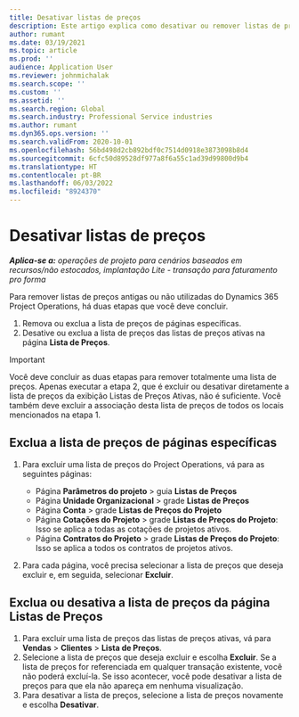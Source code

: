 ```yaml
---
title: Desativar listas de preços
description: Este artigo explica como desativar ou remover listas de preços não utilizadas ou antigas.
author: rumant
ms.date: 03/19/2021
ms.topic: article
ms.prod: ''
audience: Application User
ms.reviewer: johnmichalak
ms.search.scope: ''
ms.custom: ''
ms.assetid: ''
ms.search.region: Global
ms.search.industry: Professional Service industries
ms.author: rumant
ms.dyn365.ops.version: ''
ms.search.validFrom: 2020-10-01
ms.openlocfilehash: 56bd498d2cb892bdf0c7514d0918e3873098b8d4
ms.sourcegitcommit: 6cfc50d89528df977a8f6a55c1ad39d99800d9b4
ms.translationtype: HT
ms.contentlocale: pt-BR
ms.lasthandoff: 06/03/2022
ms.locfileid: "8924370"
---
```

# <a name="deactivate-price-lists"></a>Desativar listas de preços 

_**Aplica-se a:** operações de projeto para cenários baseados em recursos/não estocados, implantação Lite - transação para faturamento pro forma_

Para remover listas de preços antigas ou não utilizadas do Dynamics 365 Project Operations, há duas etapas que você deve concluir. 

1. Remova ou exclua a lista de preços de páginas específicas.
2. Desative ou exclua a lista de preços das listas de preços ativas na página **Lista de Preços**.

>[!IMPORTANT]
> Você deve concluir as duas etapas para remover totalmente uma lista de preços. Apenas executar a etapa 2, que é excluir ou desativar diretamente a lista de preços da exibição Listas de Preços Ativas, não é suficiente. Você também deve excluir a associação desta lista de preços de todos os locais mencionados na etapa 1.

## <a name="delete-the-price-list-from-specific-pages"></a>Exclua a lista de preços de páginas específicas
1. Para excluir uma lista de preços do Project Operations, vá para as seguintes páginas:  

      - Página **Parâmetros do projeto** > guia **Listas de Preços**
      - Página **Unidade Organizacional** > grade **Listas de Preços**
      - Página **Conta** > grade **Listas de Preços do Projeto**
      - Página **Cotações do Projeto** > grade **Listas de Preços do Projeto**: Isso se aplica a todas as cotações de projetos ativos.
      - Página **Contratos do Projeto** > grade **Listas de Preços do Projeto**: Isso se aplica a todos os contratos de projetos ativos.

 2. Para cada página, você precisa selecionar a lista de preços que deseja excluir e, em seguida, selecionar **Excluir**. 
 
## <a name="delete-or-deactivate-the-price-list-from-the-price-lists-page"></a>Exclua ou desativa a lista de preços da página Listas de Preços
 
1. Para excluir uma lista de preços das listas de preços ativas, vá para **Vendas** > **Clientes** > **Lista de Preços**. 
2. Selecione a lista de preços que deseja excluir e escolha **Excluir**. Se a lista de preços for referenciada em qualquer transação existente, você não poderá excluí-la. Se isso acontecer, você pode desativar a lista de preços para que ela não apareça em nenhuma visualização. 
3. Para desativar a lista de preços, selecione a lista de preços novamente e escolha **Desativar**.   
